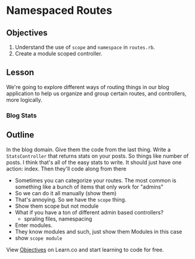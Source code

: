 # Namespaced Routes

## Objectives

1. Understand the use of `scope` and `namespace` in `routes.rb`.
2. Create a module scoped controller.

## Lesson

We're going to explore different ways of routing things in our blog
application to help us organize and group certain routes, and
controllers, more logically.


### Blog Stats


## Outline

In the blog domain. Give them the code from the last thing. Write a `StatsController` that returns stats on your posts. So things like number of posts. I think that's all of the easy stats to write. It should just have one action: index. Then they'll code along from there

  * Sometimes you can categorize your routes. The most common is something like a bunch of items that only work for "admins"
  * So we can do it all manually (show them)
  * That's annoying. So we have the `scope` thing.
  * Show them scope but not module
  * What if you have a ton of different admin based controllers? 
    * spraling files, namespacing
  * Enter modules.
  * They know modules and such, just show them Modules in this case
  * show `scope module`

<p data-visibility='hidden'>View <a href='https://learn.co/lessons/namespaced-routes-reading' title='Objectives'>Objectives</a> on Learn.co and start learning to code for free.</p>
